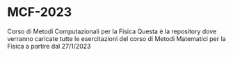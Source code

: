 # MCF-2023
Corso di Metodi Computazionali per la Fisica
Questa è la repository dove verranno caricate tutte le esercitazioni del corso di Metodi Matematici per la Fisica a partire dal 27/1/2023
